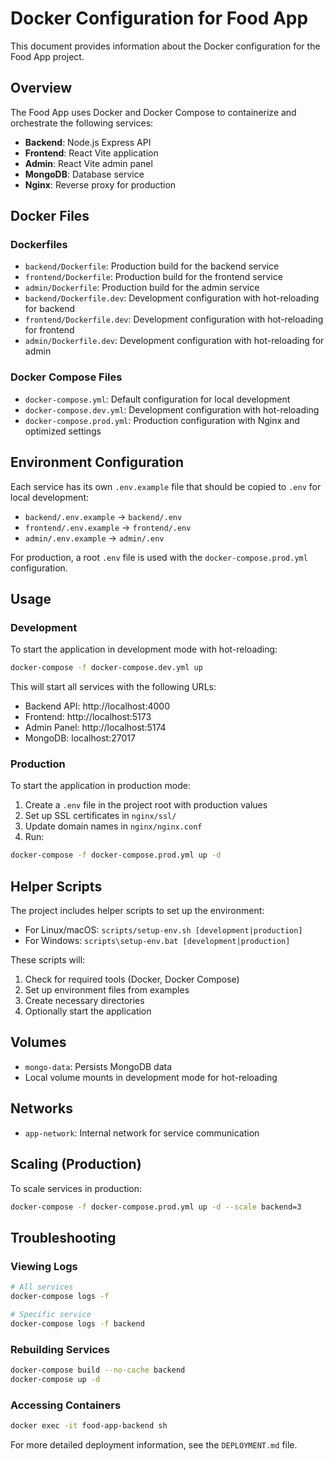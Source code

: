 # Docker Configuration for Food App

This document provides information about the Docker configuration for the Food App project.

## Overview

The Food App uses Docker and Docker Compose to containerize and orchestrate the following services:

- **Backend**: Node.js Express API
- **Frontend**: React Vite application
- **Admin**: React Vite admin panel
- **MongoDB**: Database service
- **Nginx**: Reverse proxy for production

## Docker Files

### Dockerfiles

- `backend/Dockerfile`: Production build for the backend service
- `frontend/Dockerfile`: Production build for the frontend service
- `admin/Dockerfile`: Production build for the admin service
- `backend/Dockerfile.dev`: Development configuration with hot-reloading for backend
- `frontend/Dockerfile.dev`: Development configuration with hot-reloading for frontend
- `admin/Dockerfile.dev`: Development configuration with hot-reloading for admin

### Docker Compose Files

- `docker-compose.yml`: Default configuration for local development
- `docker-compose.dev.yml`: Development configuration with hot-reloading
- `docker-compose.prod.yml`: Production configuration with Nginx and optimized settings

## Environment Configuration

Each service has its own `.env.example` file that should be copied to `.env` for local development:

- `backend/.env.example` → `backend/.env`
- `frontend/.env.example` → `frontend/.env`
- `admin/.env.example` → `admin/.env`

For production, a root `.env` file is used with the `docker-compose.prod.yml` configuration.

## Usage

### Development

To start the application in development mode with hot-reloading:

```bash
docker-compose -f docker-compose.dev.yml up
```

This will start all services with the following URLs:

- Backend API: http://localhost:4000
- Frontend: http://localhost:5173
- Admin Panel: http://localhost:5174
- MongoDB: localhost:27017

### Production

To start the application in production mode:

1. Create a `.env` file in the project root with production values
2. Set up SSL certificates in `nginx/ssl/`
3. Update domain names in `nginx/nginx.conf`
4. Run:

```bash
docker-compose -f docker-compose.prod.yml up -d
```

## Helper Scripts

The project includes helper scripts to set up the environment:

- For Linux/macOS: `scripts/setup-env.sh [development|production]`
- For Windows: `scripts\setup-env.bat [development|production]`

These scripts will:

1. Check for required tools (Docker, Docker Compose)
2. Set up environment files from examples
3. Create necessary directories
4. Optionally start the application

## Volumes

- `mongo-data`: Persists MongoDB data
- Local volume mounts in development mode for hot-reloading

## Networks

- `app-network`: Internal network for service communication

## Scaling (Production)

To scale services in production:

```bash
docker-compose -f docker-compose.prod.yml up -d --scale backend=3
```

## Troubleshooting

### Viewing Logs

```bash
# All services
docker-compose logs -f

# Specific service
docker-compose logs -f backend
```

### Rebuilding Services

```bash
docker-compose build --no-cache backend
docker-compose up -d
```

### Accessing Containers

```bash
docker exec -it food-app-backend sh
```

For more detailed deployment information, see the `DEPLOYMENT.md` file.